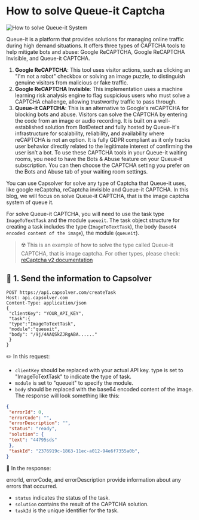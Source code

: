 # How to solve Queue-it Captcha
![How to solve Queue-it System](https://assets.capsolver.com/prod/images/post/2023-07-18/480f08a8-ab19-4aee-bf28-b680757327b4.png)


Queue-it is a platform that provides solutions for managing online traffic during high demand situations. It offers three types of CAPTCHA tools to help mitigate bots and abuse: Google ReCAPTCHA, Google ReCAPTCHA Invisible, and Queue-it CAPTCHA.

1. **Google ReCAPTCHA**: This tool uses visitor actions, such as clicking an "I'm not a robot" checkbox or solving an image puzzle, to distinguish genuine visitors from malicious or fake traffic.
2. **Google ReCAPTCHA Invisible**: This implementation uses a machine learning risk analysis engine to flag suspicious users who must solve a CAPTCHA challenge, allowing trustworthy traffic to pass through.
3. **Queue-it CAPTCHA**: This is an alternative to Google's reCAPTCHA for blocking bots and abuse. Visitors can solve the CAPTCHA by entering the code from an image or audio recording. It is built on a well-established solution from BotDetect and fully hosted by Queue-it's infrastructure for scalability, reliability, and availability where reCAPTCHA is not an option. It is fully GDPR compliant as it only tracks user behavior directly related to the legitimate interest of confirming the user isn’t a bot.
To use these CAPTCHA tools in your Queue-it waiting rooms, you need to have the Bots & Abuse feature on your Queue-it subscription. You can then choose the CAPTCHA setting you prefer on the Bots and Abuse tab of your waiting room settings.

You can use Capsolver for solve any type of Captcha that Queue-it uses, like google reCaptcha, reCaptcha invisible and Queue-it CAPTCHA.
In this blog, we will focus on solve Queue-it CAPTCHA, that is the image captcha system of queue it.

For solve Queue-it CAPTCHA, you will need to use the task type `ImageToTextTask` and the module ``queueit``. 
The task object structure for creating a task includes the type (`ImageToTextTask`), the body (`base64 encoded content of the image`), the module (`queueit`).

> ☢️ This is an example of how to solve the type called Queue-it CAPTCHA, that is image captcha.
For other types, please check: [reCaptcha v2 documentation](https://docs.capsolver.com/guide/captcha/ReCaptchaV2.html)

## 🤠 1. Send the information to Capsolver

```http
POST https://api.capsolver.com/createTask
Host: api.capsolver.com
Content-Type: application/json
{
 "clientKey": "YOUR_API_KEY",
 "task":{
 "type":"ImageToTextTask",
 "module":"queueit",
 "body": "/9j/4AAQSkZJRgABA......" 
 }
}

```

✏️ In this request:

- `clientKey` should be replaced with your actual API key.
type is set to "ImageToTextTask" to indicate the type of task.
- `module` is set to "queueit" to specify the module.
- `body` should be replaced with the base64 encoded content of the image.
The response will look something like this:
```json
{
 "errorId": 0,
 "errorCode": "",
 "errorDescription": "",
 "status": "ready",
 "solution": {
 "text": "44795sds"
 },
 "taskId": "2376919c-1863-11ec-a012-94e6f7355a0b",
}
```
📍 In the response:

errorId, errorCode, and errorDescription provide information about any errors that occurred.
- `status` indicates the status of the task.
- `solution` contains the result of the CAPTCHA solution.
- `taskId` is the unique identifier for the task.
 
 
                 